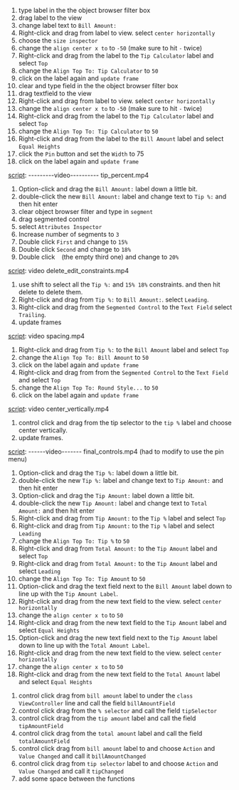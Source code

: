 [script]: bill_amount.mp4
1. type label in the the object browser filter box
1. drag label to the view
1. change label text to `Bill Amount:`
1. Right-click and drag from label to view. select `center horizontally`
1. choose the `size inspector`
1. change the `align center x to` to `-50` (make sure to hit `-` twice)
1. Right-click and drag from the label to the `Tip Calculator` label and select `Top`
1. change the `Align Top To: Tip Calculator` to `50`
1. click on the label again and `update frame`
1. clear and type field in the the object browser filter box
1. drag textfield to the view
1. Right-click and drag from label to view. select `center horizontally`
1. change the `align center x to` to `-50` (make sure to hit `-` twice)
1. Right-click and drag from the label to the `Tip Calculator` label and select `Top`
1. change the `Align Top To: Tip Calculator` to `50`
1. Right-click and drag from the label to the `Bill Amount` label and select `Equal Heights`
1. click the `Pin` button and set the `Width` to 75
1. click on the label again and `update frame`

[script]: ---------video---------- tip_percent.mp4
1. Option-click and drag the `Bill Amount:` label down a little bit.
1. double-click the new `Bill Amount:` label and change text to `Tip %:` and then hit enter
1. clear object browser filter and type in `segment`
1. drag segmented control
1. select `Attributes Inspector`
1. Increase number of segments to `3`
1. Double click `First` and change to `15%`
1. Double click `Second` and change to `18%`
1. Double click ` ` (the empty third one) and change to `20%`


[script]: video delete_edit_constraints.mp4
1. use shift to select all the `Tip %:` and `15% 18%` constraints. and then hit delete to delete them.
1. Right-click and drag from `Tip %:` to `Bill Amount:`. select `Leading`.
1. Right-click and drag from the `Segmented Control` to the `Text Field` select `Trailing`.
1. update frames

[script]: video spacing.mp4
1. Right-click and drag from `Tip %:` to the `Bill Amount` label and select `Top`
1. change the `Align Top To: Bill Amount` to `50`
1. click on the label again and `update frame`
1. Right-click and drag from from the `Segmented Control` to the `Text Field` and select `Top`
1. change the `Align Top To: Round Style...` to `50`
1. click on the label again and `update frame`

[script]: video center_vertically.mp4
1. control click and drag from the tip selector to the `tip %` label and choose center vertically.
1. update frames.



[script]: ------video------- final_controls.mp4
(had to modify to use the pin menu)
1. Option-click and drag the `Tip %:` label down a little bit.
1. double-click the new `Tip %:` label and change text to `Tip Amount:` and then hit enter
1. Option-click and drag the `Tip Amount:` label down a little bit.
1. double-click the new `Tip Amount:` label and change text to `Total Amount:` and then hit enter
1. Right-click and drag from `Tip Amount:` to the `Tip %` label and select `Top`
1. Right-click and drag from `Tip Amount:` to the `Tip %` label and select `Leading`
1. change the `Align Top To: Tip %` to `50`
1. Right-click and drag from `Total Amount:` to the `Tip Amount` label and select `Top`
1. Right-click and drag from `Total Amount:` to the `Tip Amount` label and select `Leading`
1. change the `Align Top To: Tip Amount` to `50`
1. Option-click and drag the text field next to the `Bill Amount` label down to line up with the `Tip Amount Label`.
1. Right-click and drag from the new text field to the view. select `center horizontally`
1. change the `align center x to` to `50`
1. Right-click and drag from the new text field to the `Tip Amount` label and select `Equal Heights`
1. Option-click and drag the new text field next to the `Tip Amount` label down to line up with the `Total Amount Label`.
1. Right-click and drag from the new text field to the view. select `center horizontally`
1. change the `align center x to` to `50`
1. Right-click and drag from the new text field to the `Total Amount` label and select `Equal Heights`

[script]: wiring_it_up.mp4
1. control click drag from `bill amount` label to under the `class ViewController` line and call the field `billAmountField`
1. control click drag from the `% selector` and call the field `tipSelector`
1. control click drag from the `tip amount` label and call the field `tipAmountField`
1. control click drag from the `total amount` label and call the field `totalAmountField`
1. control click drag from `bill amount` label to and choose `Action` and `Value Changed` and call it `billAmountChanged`
1. control click drag from `tip selector` label to and choose `Action` and `Value Changed` and call it `tipChanged`
1. add some space between the functions
